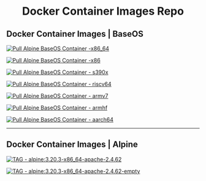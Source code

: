  # <p align="center">Docker Container Images Repo</p>
 
## Docker Container Images | BaseOS

[![Pull Alpine BaseOS Container -x86_64](https://github.com/AtomyCloud/docker-images/actions/workflows/pull-alpine-base-os-container-x86_64.yml/badge.svg)](https://github.com/AtomyCloud/docker-images/actions/workflows/pull-alpine-base-os-container-x86_64.yml)

[![Pull Alpine BaseOS Container -x86](https://github.com/AtomyCloud/docker-images/actions/workflows/pull-alpine-base-os-container-x86.yml/badge.svg)](https://github.com/AtomyCloud/docker-images/actions/workflows/pull-alpine-base-os-container-x86.yml)

[![Pull Alpine BaseOS Container - s390x](https://github.com/AtomyCloud/docker-images/actions/workflows/pull-alpine-base-os-container-s390x.yml/badge.svg)](https://github.com/AtomyCloud/docker-images/actions/workflows/pull-alpine-base-os-container-s390x.yml)

[![Pull Alpine BaseOS Container - riscv64](https://github.com/AtomyCloud/docker-images/actions/workflows/pull-alpine-base-os-container-riscv64.yml/badge.svg)](https://github.com/AtomyCloud/docker-images/actions/workflows/pull-alpine-base-os-container-riscv64.yml)

[![Pull Alpine BaseOS Container - armv7](https://github.com/AtomyCloud/docker-images/actions/workflows/pull-alpine-base-os-container-armv7.yml/badge.svg)](https://github.com/AtomyCloud/docker-images/actions/workflows/pull-alpine-base-os-container-armv7.yml)

[![Pull Alpine BaseOS Container - armhf](https://github.com/AtomyCloud/docker-images/actions/workflows/pull-alpine-base-os-container-armhf.yml/badge.svg)](https://github.com/AtomyCloud/docker-images/actions/workflows/pull-alpine-base-os-container-armhf.yml)

[![Pull Alpine BaseOS Container - aarch64](https://github.com/AtomyCloud/docker-images/actions/workflows/pull-alpine-base-os-container-aarch64.yml/badge.svg)](https://github.com/AtomyCloud/docker-images/actions/workflows/pull-alpine-base-os-container-aarch64.yml)

---

## Docker Container Images | Alpine

[![TAG - alpine:3.20.3-x86_64-apache-2.4.62](https://github.com/AtomyCloud/docker-images/actions/workflows/tag-3.20.3-x86_64-apache-2.4.62.yml/badge.svg)](https://github.com/AtomyCloud/docker-images/actions/workflows/tag-3.20.3-x86_64-apache-2.4.62.yml)

[![TAG - alpine:3.20.3-x86_64-apache-2.4.62-empty](https://github.com/AtomyCloud/docker-images/actions/workflows/tag-3.20.3-x86_64-apache-2.4.62-empty.yml/badge.svg)](https://github.com/AtomyCloud/docker-images/actions/workflows/tag-3.20.3-x86_64-apache-2.4.62-empty.yml)
